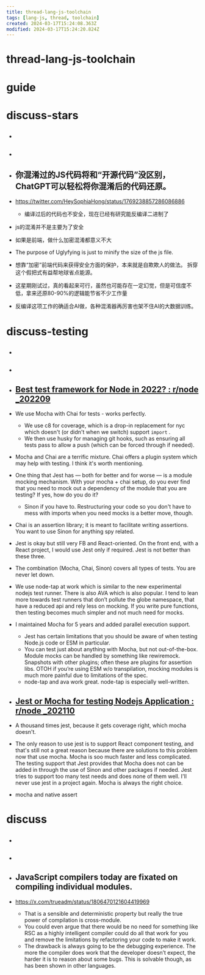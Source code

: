 ```yaml
---
title: thread-lang-js-toolchain
tags: [lang-js, thread, toolchain]
created: 2024-03-17T15:24:08.363Z
modified: 2024-03-17T15:24:20.824Z
---
```


# thread-lang-js-toolchain

# guide

# discuss-stars
- ## 

- ## 

- ## 你混淆过的JS代码将和“开源代码”没区别，ChatGPT可以轻松将你混淆后的代码还原。
- https://twitter.com/HeySophiaHong/status/1769238857286086886
  - 编译过后的代码也不安全，现在已经有研究能反编译二进制了

- js的混淆并不是主要为了安全
- 如果是前端，做什么加密混淆都意义不大
- The purpose of Uglyfying is just to minify the size of the js file.

- 想靠“加密”前端代码来获得安全方面的保护，本来就是自欺欺人的做法。 拆穿这个假把式有益帮地球省点能源。

- 这星期刚试过，真的看起来可行，虽然也可能存在一定幻觉，但是可信度不低，拿来还原80-90%的逻辑能节省不少工作量

- 反编译这项工作的确适合AI做，各种混淆器再厉害也架不住AI的大数据训练。
# discuss-testing
- ## 

- ## 

- ## [Best test framework for Node in 2022? : r/node _202209](https://www.reddit.com/r/node/comments/xhb4bi/best_test_framework_for_node_in_2022/)  
- We use Mocha with Chai for tests - works perfectly. 
  - We use c8 for coverage, which is a drop-in replacement for nyc which doesn't (or didn't when we switch) support `import` . 
  - We then use husky for managing git hooks, such as ensuring all tests pass to allow a push (which can be forced through if needed).

- Mocha and Chai are a terrific mixture. Chai offers a plugin system which may help with testing. I think it's worth mentioning.

- One thing that Jest has — both for better and for worse — is a module mocking mechanism. With your mocha + chai setup, do you ever find that you need to mock out a dependency of the module that you are testing? If yes, how do you do it?
  - Sinon if you have to. Restructuring your code so you don't have to mess with imports when you need mocks is a better move, though.

- Chai is an assertion library; it is meant to facilitate writing assertions. You want to use Sinon for anything spy related.
- Jest is okay but still very FB and React-oriented. On the front end, with a React project, I would use Jest only if required. Jest is not better than these three.
- The combination (Mocha, Chai, Sinon) covers all types of tests. You are never let down.

- We use node-tap at work which is similar to the new experimental nodejs test runner. There is also AVA which is also popular. I tend to lean more towards test runners that don’t pollute the globe namespace, that have a reduced api and rely less on mocking. If you write pure functions, then testing becomes much simpler and not much need for mocks.

- I maintained Mocha for 5 years and added parallel execution support.
  - Jest has certain limitations that you should be aware of when testing Node.js code or ESM in particular.
  - You can test just about anything with Mocha, but not out-of-the-box. Module mocks can be handled by something like rewiremock. Snapshots with other plugins; often these are plugins for assertion libs. OTOH if you’re using ESM w/o transpilation, mocking modules is much more painful due to limitations of the spec.
  - node-tap and ava work great. node-tap is especially well-written.

- ## [Jest or Mocha for testing Nodejs Application : r/node _202110](https://www.reddit.com/r/node/comments/q55mh2/jest_or_mocha_for_testing_nodejs_application/)
- A thousand times jest, because it gets coverage right, which mocha doesn't.

- The only reason to use jest is to support React component testing, and that's still not a great reason because there are solutions to this problem now that use mocha. Mocha is soo much faster and less complicated. The testing support that Jest provides that Mocha does not can be added in through the use of Sinon and other packages if needed. Jest tries to support too many test needs and does none of them well. I'll never use jest in a project again. Mocha is always the right choice.

- mocha and native assert
# discuss
- ## 

- ## 

- ## JavaScript compilers today are fixated on compiling individual modules. 
- https://x.com/trueadm/status/1806470121604419969
  - That is a sensible and deterministic property but really the true power of compilation is cross-module.
  - You could even argue that there would be no need for something like RSC as a highly intelligent compiler could do all that work for you and remove the limitations by refactoring your code to make it work.
  - The drawback is always going to be the debugging experience. The more the compiler does work that the developer doesn’t expect, the harder it is to reason about some bugs. This is solvable though, as has been shown in other languages.
